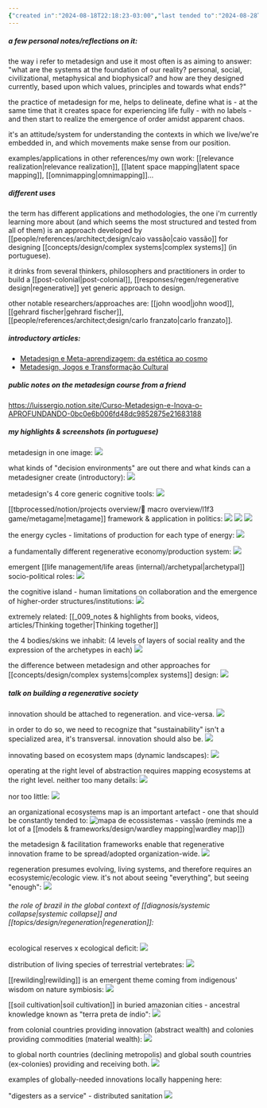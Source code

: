 ```yaml
---
{"created in":"2024-08-18T22:18:23-03:00","last tended to":"2024-08-28T14:46:40-03:00","tags":["framework","metadesign","design","🌱"],"created":"2024-08-18T22:18:23.840-03:00","updated":"2025-04-04T17:55:03.638-03:00","notestage":["🌱"],"dg-publish":true,"permalink":"/models-and-frameworks/design/metadesign/","dgPassFrontmatter":true}
---
```


##### a few personal notes/reflections on it:

the way i refer to metadesign and use it most often is as aiming to answer: "what are the systems at the foundation of our reality? personal, social, civilizational, metaphysical and biophysical? and how are they designed currently, based upon which values, principles and towards what ends?"

the practice of metadesign for me, helps to delineate, define what is - at the same time that it creates space for experiencing life fully - with no labels - and then start to realize the emergence of order amidst apparent chaos.

it's an attitude/system for understanding the contexts in which we live/we're embedded in, and which movements make sense from our position.

examples/applications in other references/my own work: [[relevance realization\|relevance realization]], [[latent space mapping\|latent space mapping]], [[omnimapping\|omnimapping]]...

##### different uses

the term has different applications and methodologies, the one i'm currently learning more about (and which seems the most structured and tested from all of them) is an approach developed by [[people/references/architect;design/caio vassão\|caio vassão]] for designing [[concepts/design/complex systems\|complex systems]] (in portuguese).

it drinks from several thinkers, philosophers and practitioners in order to build a [[post-colonial\|post-colonial]], [[responses/regen/regenerative design\|regenerative]] yet generic approach to design.

other notable researchers/approaches are: [[john wood\|john wood]], [[gehrard fischer\|gehrard fischer]], [[people/references/architect;design/carlo franzato\|carlo franzato]].

##### introductory articles:

- [Metadesign e Meta-aprendizagem: da estética ao cosmo](https://caiovassao.medium.com/metadesign-e-meta-aprendizagem-da-est%C3%A9tica-ao-cosmo-1f35b7b9a92b)
- [Metadesign, Jogos e Transformação Cultural](https://caiovassao.medium.com/?source=post_page---byline--4ffce499cd8a--------------------------------)

##### public notes on the metadesign course from a friend

https://luissergio.notion.site/Curso-Metadesign-e-Inova-o-APROFUNDANDO-0bc0e6b006fd48dc9852875e21683188

##### my highlights & screenshots (in portuguese)

metadesign in one image:
![](https://i.imgur.com/vU2zGLS.png)

what kinds of "decision environments" are out there and what kinds can a metadesigner create (introductory):
![](https://i.imgur.com/0rqtukN.png)

metadesign's 4 core generic cognitive tools:
![](https://i.imgur.com/2ePYs3A.png)

[[tbprocessed/notion/projects overview/🧿 macro overview/l1f3 game/metagame\|metagame]] framework & application in politics:
![](https://i.imgur.com/0LPh37I.png)
![](https://i.imgur.com/GhQN3cY.png)
![](https://i.imgur.com/8rLyMOj.png)

the energy cycles - limitations of production for each type of energy:
![](https://i.imgur.com/u6MczPO.jpeg)

a fundamentally different regenerative economy/production system:
![](https://i.imgur.com/OtO9GQk.jpeg)

emergent [[life management/life areas (internal)/archetypal\|archetypal]] socio-political roles:
![](https://i.imgur.com/67bqfGs.png)

the cognitive island - human limitations on collaboration and the emergence of higher-order structures/institutions:
![](https://i.imgur.com/YY58saw.png)

extremely related: [[_009_notes & highlights from books, videos, articles/Thinking together\|Thinking together]]

the 4 bodies/skins we inhabit: (4 levels of layers of social reality and the expression of the archetypes in each)
![](https://i.imgur.com/OyMUwpS.png)

the difference between metadesign and other approaches for [[concepts/design/complex systems\|complex systems]] design:
![](https://i.imgur.com/Z2UNV4G.png)

##### talk on building a regenerative society

innovation should be attached to regeneration. and vice-versa.
![](https://i.imgur.com/mn7cjpj.jpeg)

in order to do so, we need to recognize that "sustainability" isn't a specialized area, it's transversal. innovation should also be.
![](https://i.imgur.com/d7QzLQt.jpeg)

innovating based on ecosystem maps (dynamic landscapes):
![](https://i.imgur.com/oIHFSgv.jpeg)

operating at the right level of abstraction requires mapping ecosystems at the right level. neither too many details:
![](https://i.imgur.com/3C7QnMe.jpeg)

nor too little:
![](https://i.imgur.com/G4Rqm3a.jpeg)

an organizational ecosystems map is an important artefact - one that should be constantly tended to:
![mapa de ecossistemas - vassão](https://i.imgur.com/Wiki9BV.png)
(reminds me a lot of a [[models & frameworks/design/wardley mapping\|wardley map]])

the metadesign & facilitation frameworks enable that regenerative innovation frame to be spread/adopted organization-wide.
![](https://i.imgur.com/hOObeQo.jpeg)

regeneration presumes evolving, living systems, and therefore requires an ecosystemic/ecologic view. it's not about seeing "everything", but seeing "enough":
![](https://i.imgur.com/vPIUKnV.jpeg)

###### the role of brazil in the global context of [[diagnosis/systemic collapse\|systemic collapse]] and [[topics/design/regeneration\|regeneration]]:

ecological reserves x ecological deficit:
![](https://i.imgur.com/nwi8hFv.jpeg)


distribution of living species of terrestrial vertebrates:
![](https://i.imgur.com/hfVhdfm.jpeg)

[[rewilding\|rewilding]] is an emergent theme coming from indigenous' wisdom on nature symbiosis:
![](https://i.imgur.com/rnZngeH.jpeg)

[[soil cultivation\|soil cultivation]] in buried amazonian cities - ancestral knowledge known as "terra preta de índio":
![](https://i.imgur.com/qvUQOFg.jpeg)


from colonial countries providing innovation (abstract wealth) and colonies providing commodities (material wealth):
![](https://i.imgur.com/q1iww0c.jpeg)

to global north countries (declining metropolis) and global south countries (ex-colonies) providing and receiving both.
![](https://i.imgur.com/8bRhg6q.jpeg)

examples of globally-needed innovations locally happening here:

"digesters as a service" - distributed sanitation
![](https://i.imgur.com/JV59aew.jpeg)

